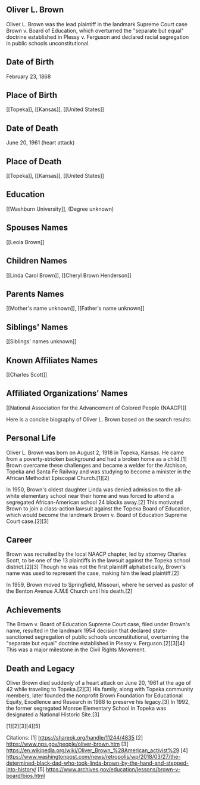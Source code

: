 ## Oliver L. Brown

Oliver L. Brown was the lead plaintiff in the landmark Supreme Court case Brown v. Board of Education, which overturned the "separate but equal" doctrine established in Plessy v. Ferguson and declared racial segregation in public schools unconstitutional.

## Date of Birth
February 23, 1868

## Place of Birth
[[Topeka]], [[Kansas]], [[United States]]

## Date of Death
June 20, 1961 (heart attack)

## Place of Death
[[Topeka]], [[Kansas]], [[United States]]

## Education
[[Washburn University]], (Degree unknown)

## Spouses Names
[[Leola Brown]]

## Children Names
[[Linda Carol Brown]], [[Cheryl Brown Henderson]]

## Parents Names
[[Mother's name unknown]], [[Father's name unknown]]

## Siblings' Names
[[Siblings' names unknown]]

## Known Affiliates Names
[[Charles Scott]]

## Affiliated Organizations' Names
[[National Association for the Advancement of Colored People (NAACP)]]

Here is a concise biography of Oliver L. Brown based on the search results:

## Personal Life
Oliver L. Brown was born on August 2, 1918 in Topeka, Kansas. He came from a poverty-stricken background and had a broken home as a child.[1] Brown overcame these challenges and became a welder for the Atchison, Topeka and Santa Fe Railway and was studying to become a minister in the African Methodist Episcopal Church.[1][2]

In 1950, Brown's oldest daughter Linda was denied admission to the all-white elementary school near their home and was forced to attend a segregated African-American school 24 blocks away.[2] This motivated Brown to join a class-action lawsuit against the Topeka Board of Education, which would become the landmark Brown v. Board of Education Supreme Court case.[2][3]

## Career
Brown was recruited by the local NAACP chapter, led by attorney Charles Scott, to be one of the 13 plaintiffs in the lawsuit against the Topeka school district.[2][3] Though he was not the first plaintiff alphabetically, Brown's name was used to represent the case, making him the lead plaintiff.[2] 

In 1959, Brown moved to Springfield, Missouri, where he served as pastor of the Benton Avenue A.M.E Church until his death.[2]

## Achievements
The Brown v. Board of Education Supreme Court case, filed under Brown's name, resulted in the landmark 1954 decision that declared state-sanctioned segregation of public schools unconstitutional, overturning the "separate but equal" doctrine established in Plessy v. Ferguson.[2][3][4] This was a major milestone in the Civil Rights Movement.

## Death and Legacy
Oliver Brown died suddenly of a heart attack on June 20, 1961 at the age of 42 while traveling to Topeka.[2][3] His family, along with Topeka community members, later founded the nonprofit Brown Foundation for Educational Equity, Excellence and Research in 1988 to preserve his legacy.[3] In 1992, the former segregated Monroe Elementary School in Topeka was designated a National Historic Site.[3]

[1][2][3][4][5]

Citations:
[1] https://shareok.org/handle/11244/4835
[2] https://www.nps.gov/people/oliver-brown.htm
[3] https://en.wikipedia.org/wiki/Oliver_Brown_%28American_activist%29
[4] https://www.washingtonpost.com/news/retropolis/wp/2018/03/27/the-determined-black-dad-who-took-linda-brown-by-the-hand-and-stepped-into-history/
[5] https://www.archives.gov/education/lessons/brown-v-board/bios.html